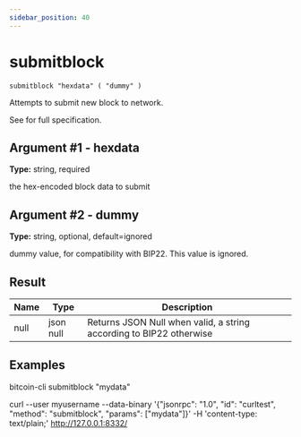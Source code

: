 ```yaml
---
sidebar_position: 40
---
```

# submitblock

`submitblock "hexdata" ( "dummy" )`

Attempts to submit new block to network.

See  for full specification.

## Argument #1 - hexdata

**Type:** string, required

the hex-encoded block data to submit

## Argument #2 - dummy

**Type:** string, optional, default=ignored

dummy value, for compatibility with BIP22\. This value is ignored.

## Result

| Name | Type      | Description                                                         |
| ---- | --------- | ------------------------------------------------------------------- |
| null | json null | Returns JSON Null when valid, a string according to BIP22 otherwise |

## Examples

bitcoin-cli submitblock "mydata"

curl --user myusername --data-binary '{"jsonrpc": "1.0", "id": "curltest", "method": "submitblock", "params": ["mydata"]}' -H 'content-type: text/plain;' http://127.0.0.1:8332/